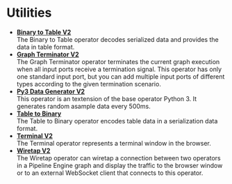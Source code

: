 <!-- loiobf12febea01b4114a8a4aa49f9650980 -->

# Utilities

-   **[Binary to Table V2](binary-to-table-v2-1bb16c0.md "The Binary to Table operator decodes serialized data and provides the data in table
		format.")**  
The Binary to Table operator decodes serialized data and provides the data in table format.
-   **[Graph Terminator V2](graph-terminator-v2-190cbc7.md "The Graph Terminator operator terminates the current graph execution when all input
		ports receive a termination signal. This operator has only one standard input port, but you
		can add multiple input ports of different types according to the given termination
		scenario.")**  
The Graph Terminator operator terminates the current graph execution when all input ports receive a termination signal. This operator has only one standard input port, but you can add multiple input ports of different types according to the given termination scenario.
-   **[Py3 Data Generator V2](py3-data-generator-v2-236f940.md "This operator is an textension of the base operator Python 3. It generates random
		asample data every 500ms. ")**  
This operator is an textension of the base operator Python 3. It generates random asample data every 500ms.
-   **[Table to Binary](table-to-binary-f0ba7fa.md "The Table to Binary operator encodes table data in a serialization data
		format.")**  
The Table to Binary operator encodes table data in a serialization data format.
-   **[Terminal V2](terminal-v2-b8522e3.md "The Terminal operator represents a terminal window in the browser.")**  
The Terminal operator represents a terminal window in the browser.
-   **[Wiretap V2](wiretap-v2-6330e23.md "The Wiretap operator can wiretap a connection between two operators in a Pipeline Engine
		graph and display the traffic to the browser window or to an external WebSocket client that
		connects to this operator.")**  
The Wiretap operator can wiretap a connection between two operators in a Pipeline Engine graph and display the traffic to the browser window or to an external WebSocket client that connects to this operator.

